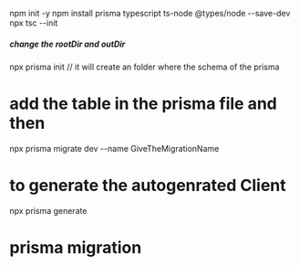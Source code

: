 npm init -y
npm install prisma typescript ts-node @types/node --save-dev
npx tsc --init

##### change the rootDir and outDir

npx prisma init // it will create an folder where the schema of the prisma

# add the table in the prisma file and then

npx prisma migrate dev --name GiveTheMigrationName

# to generate the autogenrated Client

npx prisma generate

# prisma migration
